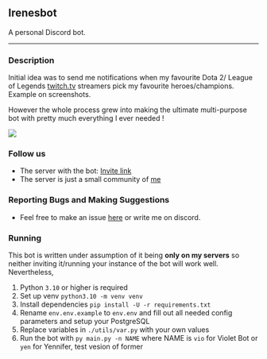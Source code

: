 ## Irenesbot

A personal Discord bot. 

---

### Description
Initial idea was to send me notifications 
when my favourite Dota 2/ League of Legends [twitch.tv](https://www.twitch.tv/) streamers pick my favourite heroes/champions. Example on screenshots.

However the whole process grew into making the ultimate multi-purpose bot 
with pretty much everything I ever needed ! 

<img src="https://i.imgur.com/22HOobZ.png">

### Follow us

* The server with the bot: [Invite link](https://discord.gg/K8FuDeP)
* The server is just a small community of [me](https://www.twitch.tv/irene_adler__)

### Reporting Bugs and Making Suggestions

* Feel free to make an issue [here](https://github.com/LustForLove/Irenesbot/issues/new) or write me on discord.

### Running

This bot is written under assumption of it being **only on my servers** so neither inviting it/running 
your instance of the bot will work well. Nevertheless, 
1. Python `3.10` or higher is required
2. Set up venv `python3.10 -m venv venv`
3. Install dependencies `pip install -U -r requirements.txt`
4. Rename `env.env.example` to `env.env` and fill out all needed config parameters and setup your PostgreSQL
5. Replace variables in `./utils/var.py` with your own values
6. Run the bot with `py main.py -n NAME` where NAME is `vio` for Violet Bot or `yen` for Yennifer, test vesion of former 
